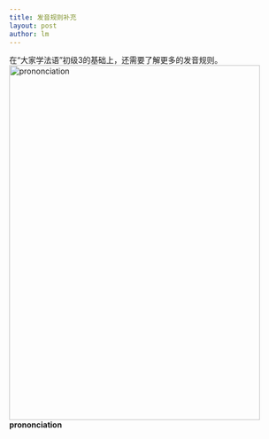 ```yaml
---
title: 发音规则补充 
layout: post
author: lm
---
```

<p>在“大家学法语”初级3的基础上，还需要了解更多的发音规则。<span class="inline inline-left"><a href="/fayu/node/175"><img src="http://blog.fltrp.com/fayu/files/images/3.附录2发音规则小结.preview.jpg" alt="prononciation" title="prononciation"  class="image image-preview " width="453" height="640" /></a><span class="caption" style="width: 451px;"><strong>prononciation</strong></span></span><br />
<div class="image-clear"></div>
